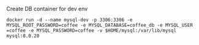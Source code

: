 Create DB container for dev env

`docker run -d --name mysql-dev -p 3306:3306 -e MYSQL_ROOT_PASSWORD=coffee -e MYSQL_DATABASE=coffee_db -e MYSQL_USER
=coffee -e MYSQL_PASSWORD=coffee -v $HOME/mysql:/var/lib/mysql mysql:8.0.20`